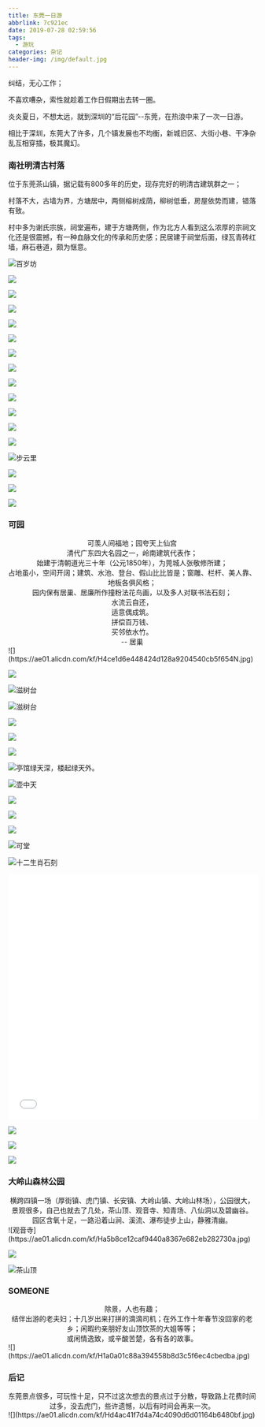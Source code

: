 ```yaml
---
title: 东莞一日游
abbrlink: 7c921ec
date: 2019-07-28 02:59:56
tags:
  - 游玩
categories: 杂记
header-img: /img/default.jpg
---
```


纠结，无心工作；

不喜欢嘈杂，索性就趁着工作日假期出去转一圈。

炎炎夏日，不想太远，就到深圳的“后花园”--东莞，在热浪中来了一次一日游。

相比于深圳，东莞大了许多，几个镇发展也不均衡，新城旧区、大街小巷、干净杂乱互相穿插，极其魔幻。

### 南社明清古村落

位于东莞茶山镇，据记载有800多年的历史，现存完好的明清古建筑群之一；

村落不大，古墙为界，方塘居中，两侧榕树成荫，柳树低垂，房屋依势而建，错落有致。

村中多为谢氏宗族，祠堂遍布，建于方塘两侧，作为北方人看到这么浓厚的宗祠文化还是很震撼，有一种血脉文化的传承和历史感；民居建于祠堂后面，绿瓦青砖红墙，麻石巷道，颇为惬意。 

![百岁坊](https://ae01.alicdn.com/kf/H4e7779ff8c8f40e0880284cc88828f92m.jpg)

![](https://ae01.alicdn.com/kf/H33a81b788e1c4c0a86ac35af5b9c9da1B.jpg)

![](https://ae01.alicdn.com/kf/Hb1359e20a36c467f9f5a1142088982a6f.jpg)

![](https://ae01.alicdn.com/kf/He4a5ff430a9749a2b9bd9894aeb66caet.jpg)

![](https://ae01.alicdn.com/kf/H036ebdf2aa944d12a2ad0a0a1f9448f1b.jpg)

![](https://ae01.alicdn.com/kf/Hde43a74f7cc34e1a9fd9e671db629b5dW.jpg)

![](https://ae01.alicdn.com/kf/H9428ae07018c405dbc012ed9081336bea.jpg)

![](https://ae01.alicdn.com/kf/H3171368813ea45f2b7c97ec7b0dfe52dI.jpg)

![](https://ae01.alicdn.com/kf/H7a39be9f382d426dbf1e0e72142c3e48k.jpg)

![](https://ae01.alicdn.com/kf/H4b7860ce0fe1449483c9f14a297733ff2.jpg)

![](https://ae01.alicdn.com/kf/Hd4d9451451864f908b98b14ece430df5Z.jpg)

![](https://ae01.alicdn.com/kf/H097f3c79c76b4a48ab36b86f622cd09da.jpg)

![](https://ae01.alicdn.com/kf/H560dfb21db834a738c22b47ad98224deF.jpg)

![步云里](https://ae01.alicdn.com/kf/Hdc506c5455914eeeac1b555ab2d064f46.jpg)

![](https://ae01.alicdn.com/kf/H7291d46e2c7845e995ef64a8fb4be7c3r.jpg)

![](https://ae01.alicdn.com/kf/H80fbe001ee5e453cb4a948266ae7313b4.jpg)

![](https://ae01.alicdn.com/kf/H608153841fc848258858369a2f79a661j.jpg)



### 可园

<center>可羡人间福地；园夸天上仙宫</center>
<center>清代广东四大名园之一，岭南建筑代表作；</center>
<center>始建于清朝道光三十年（公元1850年），为莞城人张敬修所建；</center>
<center>占地虽小，空间开阔；建筑、水池、登台、假山比比皆是；窗雕、栏杆、美人靠、地板各俱风格；</center>
<center>园内保有居巢、居廉所作撞粉法花鸟画，以及多人对联书法石刻；</center>
<center>水流云自还，</center>
<center>适意偶成筑。</center>
<center>拼偿百万钱、</center>
<center>买邻依水竹。</center>
<center>              -- 居巢</center>
![](https://ae01.alicdn.com/kf/H4ce1d6e448424d128a9204540cb5f654N.jpg)

![](https://ae01.alicdn.com/kf/Hedeb8dc72f1640739a3520107f008f0bi.jpg)

![滋树台](https://ae01.alicdn.com/kf/H8a1a479076da4a5995f518f93e59ef8b2.jpg)

![滋树台](https://ae01.alicdn.com/kf/H1e3d6a6fe99c4660bd295237a707c136K.jpg)

![](https://ae01.alicdn.com/kf/H0c62f61084624d3cbee284f76cc41aea7.jpg)

![](https://ae01.alicdn.com/kf/H638ccfe4f8d54c01ad4e26ba5b73f06ey.jpg)

![](https://ae01.alicdn.com/kf/H8ad165cf9c0344d0bcdd2c45675d8449I.jpg)

![亭馆绿天深，楼起绿天外。](https://ae01.alicdn.com/kf/H1d3c2c89476142828e686c082531be7ck.jpg)

![壶中天](https://ae01.alicdn.com/kf/He8da2078f12e4e378184bb1b4c1bc456E.jpg)

![](https://ae01.alicdn.com/kf/H0895bd1d8c08458db1af938a7c9540581.jpg)

![](https://ae01.alicdn.com/kf/H63b52eff6f4e46fa85280ce0bb33fef5q.jpg)

![](https://ae01.alicdn.com/kf/H795d35755d1a42dca393881ababb0a41R.jpg)

![可堂](https://ae01.alicdn.com/kf/H9c7b4079df4b4ade81f1ad87bc8acab8e.jpg)

![十二生肖石刻](https://ae01.alicdn.com/kf/H450a523732a44cbda0b8d64b2ca8462aM.jpg)

<div align=center><iframe height=498 width=510 src="/video/twl-animal.mp4" frameborder="0" allowfullscreen></iframe></div>


![](https://ae01.alicdn.com/kf/H8efd9163476040e3926905fd7a0462c5H.jpg)


![](https://ae01.alicdn.com/kf/H4264fd62e3934655bef4b4fddd790b099.jpg)


![](https://ae01.alicdn.com/kf/H9be4b3ab64904837b6d4d8b11c8c5dafL.jpg)


### 大岭山森林公园

<center>横跨四镇一场（厚街镇、虎门镇、长安镇、大岭山镇、大岭山林场），公园很大，景观很多，自己也就去了几处，茶山顶、观音寺、知青场、八仙洞以及碧幽谷。</center>
<center>园区含氧十足，一路沿着山涧、溪流、瀑布徒步上山，静雅清幽。</center>
![观音寺](https://ae01.alicdn.com/kf/Ha5b8ce12caf9440a8367e682eb282730a.jpg)


![](https://ae01.alicdn.com/kf/H61196fbc651e420d8412864dd4284145c.jpg)

![茶山顶](https://ae01.alicdn.com/kf/Hd05fdf71ce964c618f21c9ed5eddfbcdU.jpg)

### SOMEONE 

<center>除景，人也有趣；</center>
<center>结伴出游的老夫妇；十几岁出来打拼的滴滴司机；在外工作十年春节没回家的老乡；闲暇约亲朋好友山顶饮茶的大姐等等；</center>
<center>或闲情逸致，或辛酸苦楚，各有各的故事。</center>
![](https://ae01.alicdn.com/kf/H1a0a01c88a394558b8d3c5f6ec4cbedba.jpg)

### 后记

<center>东莞景点很多，可玩性十足，只不过这次想去的景点过于分散，导致路上花费时间过多，没去虎门，些许遗憾，以后有时间会再来一次。</center>
![](https://ae01.alicdn.com/kf/Hd4ac41f7d4a74c4090d6d01164b6480bf.jpg)
